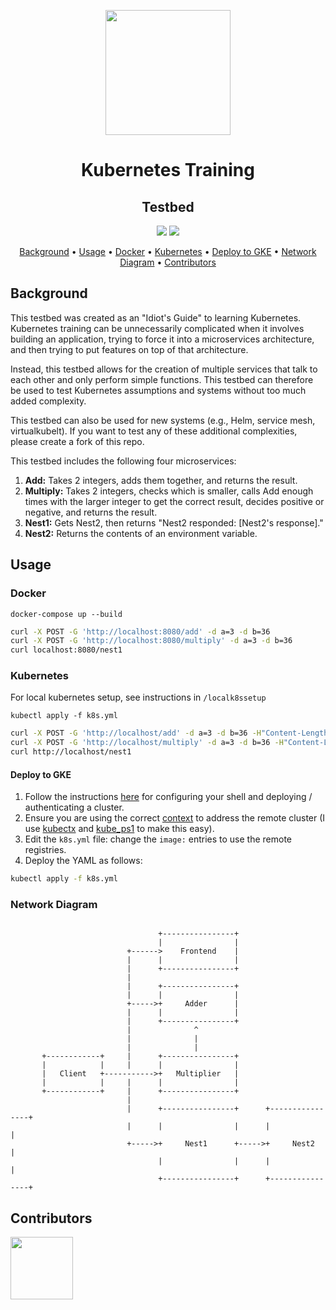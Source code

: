 <!-- Add project logo here -->
<p align="center"><img height="200" src="https://fearless.tech/static/brand/logo_lockup.png"></p>

<h1 align="center">Kubernetes Training</h1>

<h2 align="center">Testbed</h2>

<!-- The badges below are included as examples. Include any relevant badges as desired (e.g., PR badge, license badge, open source badge, status badge) -->

<p align="center">
  <a href="http://makeapullrequest.com" target="blank"><img src="https://img.shields.io/badge/PRs-welcome-brightgreen.svg?style=flat-square"></a>
  <a href="https://github.com/ellerbrock/open-source-badges/" target="blank"><img src="https://badges.frapsoft.com/os/v1/open-source.svg?v=103"></a>
 </p>

<!-- Be sure to update TOC to match final headings -->
<p align="center">
  <a href=#background>Background</a> • 
  <a href=#usage>Usage</a> • 
  <a href=#docker>Docker</a> • 
  <a href=#kubernetes>Kubernetes</a> • 
  <a href=#deploy-to-gke>Deploy to GKE</a> •  
  <a href=#network-diagram>Network Diagram</a> • 
  <a href=#contributors>Contributors</a>
</p>

## Background
This testbed was created as an "Idiot's Guide" to learning Kubernetes. Kubernetes training can be unnecessarily complicated when it involves building an application, trying to force it into a microservices architecture, and then trying to put features on top of that architecture. 

Instead, this testbed allows for the creation of multiple services that talk to each other and only perform simple functions. This testbed can therefore be used to test Kubernetes assumptions and systems without too much added complexity. 

This testbed can also be used for new systems (e.g., Helm, service mesh, virtualkubelt). If you want to test any of these additional complexities, please create a fork of this repo.

This testbed includes the following four microservices:
1. **Add:** Takes 2 integers, adds them together, and returns the result.
2. **Multiply:** Takes 2 integers, checks which is smaller, calls Add enough times with the larger integer to get the correct result, decides positive or negative, and returns the result.
3. **Nest1:** Gets Nest2, then returns "Nest2 responded: [Nest2's response]."
4. **Nest2:** Returns the contents of an environment variable.

## Usage

### Docker

`docker-compose up --build`

```bash
curl -X POST -G 'http://localhost:8080/add' -d a=3 -d b=36
curl -X POST -G 'http://localhost:8080/multiply' -d a=3 -d b=36
curl localhost:8080/nest1
```

### Kubernetes
For local kubernetes setup, see instructions in `/localk8ssetup`

`kubectl apply -f k8s.yml`

```bash
curl -X POST -G 'http://localhost/add' -d a=3 -d b=36 -H"Content-Length:0"
curl -X POST -G 'http://localhost/multiply' -d a=3 -d b=36 -H"Content-Length:0"
curl http://localhost/nest1
```

#### Deploy to GKE

1. Follow the instructions [here](https://cloud.google.com/kubernetes-engine/docs/quickstart) for configuring your shell and deploying / authenticating a cluster.
2. Ensure you are using the correct [context](https://kubernetes.io/docs/tasks/access-application-cluster/configure-access-multiple-clusters/) to address the remote cluster (I use [kubectx](https://github.com/ahmetb/kubectx) and [kube_ps1](https://github.com/jonmosco/kube-ps1) to make this easy).
3. Edit the `k8s.yml` file: change the `image:` entries to use the remote registries.
4. Deploy the YAML as follows:
```bash
kubectl apply -f k8s.yml
```

### Network Diagram
```

                                 +----------------+
                                 |                |
                          +------>    Frontend    |
                          |      |                |
                          |      +----------------+
                          |
                          |      +----------------+
                          |      |                |
                          +----->+     Adder      |
                          |      |                |
                          |      +----------------+
                          |              ^
                          |              |
                          |              |
       +------------+     |      +----------------+
       |            |     |      |                |
       |   Client   +----------->+   Multiplier   |
       |            |     |      |                |
       +------------+     |      +----------------+
                          |
                          |      +----------------+      +----------------+
                          |      |                |      |                |
                          +----->+     Nest1      +----->+     Nest2      |
                                 |                |      |                |
                                 +----------------+      +----------------+
```

## Contributors

<a href="https://github.com/mkantzerFearless" target="blank"><img src="https://avatars0.githubusercontent.com/u/39307507?s=60&v=4" width="100px;"/></a>
